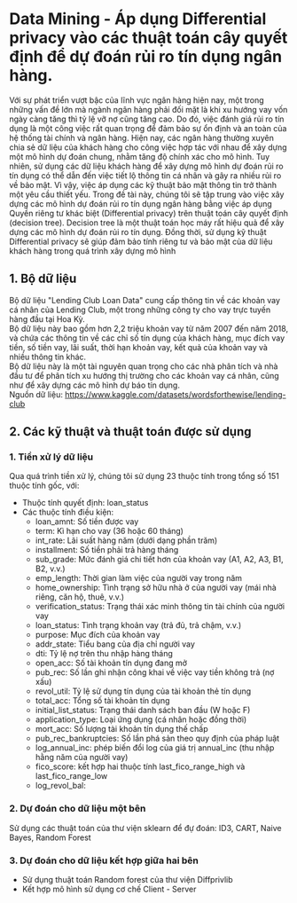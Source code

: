 # Data Mining - Áp dụng Differential privacy vào các thuật toán cây quyết định để dự đoán rủi ro tín dụng ngân hàng.

Với sự phát triển vượt bậc của lĩnh vực ngân hàng hiện nay, một trong những vấn đề lớn mà ngành ngân hàng phải đối mặt là khi xu hướng vay vốn ngày càng tăng thì tỷ lệ vỡ nợ cũng tăng cao. Do đó, việc đánh giá rủi ro tín dụng là một công việc rất quan trọng để đảm bảo sự ổn định và an toàn của hệ thống tài chính và ngân hàng. Hiện nay, các ngân hàng thường xuyên chia sẻ dữ liệu của khách hàng cho công việc hợp tác với nhau để xây dựng một mô hình dự đoán chung, nhằm tăng độ chính xác cho mô hình. Tuy nhiên, sử dụng các dữ liệu khách hàng để xây dựng mô hình dự đoán rủi ro tín dụng có thể dẫn đến việc tiết lộ thông tin cá nhân và gây ra nhiều rủi ro về bảo mật. Vì vậy, việc áp dụng các kỹ thuật bảo mật thông tin trở thành một yêu cầu thiết yếu. Trong đề tài này, chúng tôi sẽ tập trung vào việc xây dựng các mô hình dự đoán rủi ro tín dụng ngân hàng bằng việc áp dụng Quyền riêng tư khác biệt (Differential privacy) trên thuật toán cây quyết định (decision tree). Decision tree là một thuật toán học máy rất hiệu quả để xây dựng các mô hình dự đoán rủi ro tín dụng. Đồng thời, sử dụng kỹ thuật Differential privacy sẽ giúp đảm bảo tính riêng tư và bảo mật của dữ liệu khách hàng trong quá trình xây dựng mô hình

## 1. Bộ dữ liệu
Bộ dữ liệu "Lending Club Loan Data" cung cấp thông tin về các khoản vay cá nhân của Lending Club, một trong những công ty cho vay trực tuyến hàng đầu tại Hoa Kỳ. </br>
Bộ dữ liệu này bao gồm hơn 2,2 triệu khoản vay từ năm 2007 đến năm 2018, và chứa các thông tin về các chỉ số tín dụng của khách hàng, mục đích vay tiền, số tiền vay, lãi suất, thời hạn khoản vay, kết quả của khoản vay và nhiều thông tin khác. </br>
Bộ dữ liệu này là một tài nguyên quan trọng cho các nhà phân tích và nhà đầu tư để phân tích xu hướng thị trường cho các khoản vay cá nhân, cũng như để xây dựng các mô hình dự báo tín dụng. </br>
Nguồn dữ liệu: https://www.kaggle.com/datasets/wordsforthewise/lending-club

## 2. Các kỹ thuật và thuật toán được sử dụng
 ### 1.  Tiền xử lý dữ liệu
 Qua quá trình tiền xử lý, chúng tôi sử dụng 23 thuộc tính trong tổng số 151 thuộc tính gốc, với:
 * Thuộc tính quyết định: loan_status
 * Các thuộc tính điều kiện:
    - loan_amnt: Số tiền được vay
    - term: Kì hạn cho vay (36 hoặc 60 tháng)
    - int_rate: Lãi suất hàng năm (dưới dạng phần trăm)
    - installment: Số tiền phải trả hàng tháng
    - sub_grade: Mức đánh giá chi tiết hơn của khoản vay (A1, A2, A3, B1, B2, v.v.)
    - emp_length: Thời gian làm việc của người vay trong năm
    - home_ownership: Tình trạng sở hữu nhà ở của người vay (mái nhà riêng, căn hộ, thuê, v.v.)
    - verification_status: Trạng thái xác minh thông tin tài chính của người vay
    - loan_status: Tình trạng khoản vay (trả đủ, trả chậm, v.v.)
    - purpose: Mục đích của khoản vay
    - addr_state: Tiểu bang của địa chỉ người vay
    - dti: Tỷ lệ nợ trên thu nhập hàng tháng
    - open_acc: Số tài khoản tín dụng đang mở
    - pub_rec: Số lần ghi nhận công khai về việc vay tiền không trả (nợ xấu)
    - revol_util: Tỷ lệ sử dụng tín dụng của tài khoản thẻ tín dụng
    - total_acc: Tổng số tài khoản tín dụng
    - initial_list_status: Trạng thái danh sách ban đầu (W hoặc F)
    - application_type: Loại ứng dụng (cá nhân hoặc đồng thời)
    - mort_acc: Số lượng tài khoản tín dụng thế chấp
    - pub_rec_bankruptcies: Số lần phá sản theo quy định của pháp luật
    - log_annual_inc: phép biến đổi log của giá trị annual_inc (thu nhập hằng năm của người vay)
    - fico_score: kết hợp hai thuộc tính last_fico_range_high và last_fico_range_low	
    - log_revol_bal:
 ### 2. Dự đoán cho dữ liệu một bên
 Sử dụng các thuật toán của thư viện sklearn để đự đoán: ID3, CART, Naive Bayes, Random Forest
 ### 3.  Dự đoán cho dữ liệu kết hợp giữa hai bên
 * Sử dụng thuật toán Random forest của thư viện Diffprivlib
 * Kết hợp mô hình sử dụng cơ chế Client - Server
 
